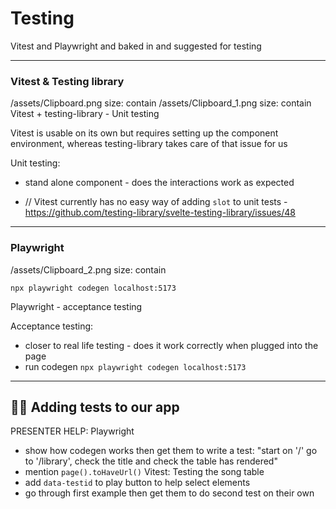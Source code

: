 # Testing

Vitest and Playwright and baked in and suggested for testing

---
### Vitest & Testing library
/assets/Clipboard.png
size: contain
/assets/Clipboard_1.png
size: contain
Vitest + testing-library - Unit testing

Vitest is usable on its own but requires setting up the component environment, whereas testing-library takes care of that issue for us

Unit testing:
- stand alone component - does the interactions work as expected

- // Vitest currently has no easy way of adding `slot` to unit tests - https://github.com/testing-library/svelte-testing-library/issues/48
---
### Playwright
/assets/Clipboard_2.png
size: contain

```
npx playwright codegen localhost:5173
```
Playwright - acceptance testing

Acceptance testing:
- closer to real life testing - does it work correctly when plugged into the page
- run codegen `npx playwright codegen localhost:5173` 

---
## 🧑‍💻 Adding tests to our app

PRESENTER HELP:
Playwright
- show how codegen works then get them to write a test: "start on '/' go to '/library', check the title and check the table has rendered"
- mention `page().toHaveUrl()`
Vitest:
Testing the song table
- add `data-testid` to play button to help select elements
- go through first example then get them to do second test on their own

